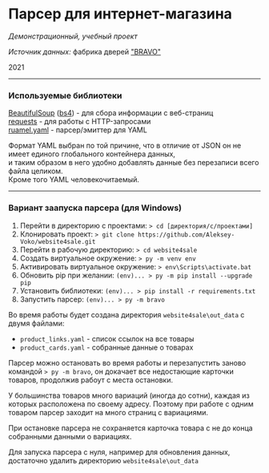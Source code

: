 # Парсер для интернет-магазина
*Демонстрационный, учебный проект*

*Источник данных:* фабрика дверей ["BRAVO"](https://door.website4sale.online/)

2021

---

### Используемые библиотеки

[BeautifulSoup](https://pypi.org/project/beautifulsoup4/)
([bs4](https://pypi.org/project/bs4/)) - для сбора информации с веб-страниц  
[requests](https://pypi.org/project/requests/) - для работы с HTTP-запросами  
[ruamel.yaml](https://pypi.org/project/ruamel.yaml/) - парсер/эмиттер для YAML

Формат YAML выбран по той причине, что в отличие от JSON он не имеет единого глобального контейнера данных,  
и таким образом в него удобно добавлять данные без перезаписи всего файла целиком.  
Кроме того YAML человекочитаемый.

---

### Вариант заапуска парсера (для Windows)

1. Перейти в директорию с проектами: `> cd [директория/с/проектами]`
2. Клонировать проект: `> git clone https://github.com/Aleksey-Voko/website4sale.git`
3. Перейти в рабочую директорию: `> cd website4sale`
4. Создать виртуальное окружение: `> py -m venv env`
5. Активировать виртуальное окружение: `> env\Scripts\activate.bat`
6. Обновить pip при желании: `(env)... > py -m pip install --upgrade pip`
7. Установить библиотеки: `(env)... > pip install -r requirements.txt`
8. Запустить парсер: `(env)... > py -m bravo`

Во время работы будет создана директория `website4sale\out_data` с двумя файлами:

- `product_links.yaml` - список ссылок на все товары
- `product_cards.yaml` - собранные данные о товарах

Парсер можно остановать во время работы и перезапустить заново командой `> py -m bravo`,
он докачает все недостающие карточки товаров, продолжив рабоут с места остановки.

У большинства товаров много вариаций (иногда до сотни), каждая из которых расположена по своему адресу.
Поэтому при работе с одним товаром парсер заходит на много страниц с вариациями.

При остановке парсера не сохраняется карточка товара с не до конца собранными данными о вариациях.

Для запуска парсера с нуля, например для обновления данных, достаточно удалить директорию `website4sale\out_data`
